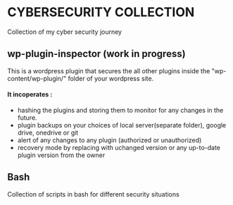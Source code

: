 # CYBERSECURITY COLLECTION
Collection of my cyber security journey

## wp-plugin-inspector (work in progress)
This is a wordpress plugin that secures the all other plugins inside the "wp-content/wp-plugin/" folder of your wordpress site.
#### It incoperates :
- hashing the plugins and storing them to monitor for any changes in the future.
- plugin backups on your choices of local server(separate folder), google drive, onedrive or git
- alert of any changes to any plugin (authorized or unauthorized)
- recovery mode by replacing with uchanged version or any up-to-date plugin version from the owner

## Bash
Collection of scripts in bash for different security situations

